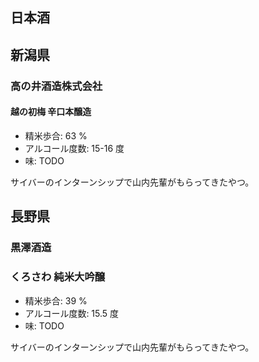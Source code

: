 日本酒
------

## 新潟県
### 高の井酒造株式会社

#### 越の初梅 辛口本醸造
- 精米歩合: 63 %
- アルコール度数: 15-16 度
- 味: TODO

サイバーのインターンシップで山内先輩がもらってきたやつ。


## 長野県
### 黒澤酒造
### くろさわ 純米大吟醸
- 精米歩合: 39 %
- アルコール度数: 15.5 度
- 味: TODO
 
サイバーのインターンシップで山内先輩がもらってきたやつ。
  